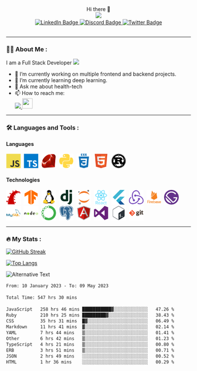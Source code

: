 <div align="center">
 Hi there 👋
</div>

<div id="header" align="center">
  <img src="https://media1.giphy.com/media/v1.Y2lkPTc5MGI3NjExNzdhNGViYjFkYjUyNWFhMDI1NTdiZWMzYTdhMGRhYzIyZDdkNjYwNiZjdD1n/R03zWv5p1oNSQd91EP/giphy.gif" width="100" margin="10"/>
</div>

<div id="badges" align="center">
  <a href="https://www.linkedin.com/in/kimathi-njoki-03b6031b0/">
    <img src="https://img.shields.io/badge/LinkedIn-blue?style=for-the-badge&logo=linkedin&logoColor=white" alt="LinkedIn Badge"/>
  </a>
  <a href="https://discordapp.com/users/842079184044949504">
    <img src="https://img.shields.io/badge/Discord-ble?style=for-the-badge&logo=youtube&logoColor=white" alt="Discord Badge"/>
  </a>
  <a href="https://twitter.com/kimathi_njoki">
    <img src="https://img.shields.io/badge/Twitter-blue?style=for-the-badge&logo=twitter&logoColor=white" alt="Twitter Badge"/>
  </a>
</div>

<div align="center">
<img src="https://komarev.com/ghpvc/?username=kimathinjoki&style=flat-square&color=blue" alt="" />
</div>

<!-- <div align="center">
  <img src="https://media.giphy.com/media/dWesBcTLavkZuG35MI/giphy.gif" width="600" height="300"/>
</div> -->


---

### :man_technologist: About Me :

I am a Full Stack Developer <img src="https://media.giphy.com/media/WUlplcMpOCEmTGBtBW/giphy.gif" width="30" >
- 🔭 I’m currently working on multiple frontend and backend projects.
- 🌱 I’m currently learning deep learning.
- 💬 Ask me about health-tech
- 📫 How to reach me: <div> <a href= "https://www.linkedin.com/in/kimathi-njoki-03b6031b0/">
    <img src="https://img.icons8.com/material-outlined/30/689d6a/linkedin.png"/>
  </a>
    <a href="mailto:dfkimathinjoki@gmail.com">
    <img src="https://cdn-icons-png.flaticon.com/512/552/552486.png" width="28" height="28"/>
  </a>
  </div>


---

### :hammer_and_wrench: Languages and Tools :

#### Languages
<div>
  <img src="https://github.com/devicons/devicon/blob/master/icons/javascript/javascript-original.svg" title="JavaScript" alt="JavaScript" width="40" height="40"/>&nbsp;
   <img src="https://raw.githubusercontent.com/devicons/devicon/1119b9f84c0290e0f0b38982099a2bd027a48bf1/icons/typescript/typescript-original.svg" title="ruby" alt="ruby" width="40" height="40"/>&nbsp;
      <img src="https://raw.githubusercontent.com/devicons/devicon/1119b9f84c0290e0f0b38982099a2bd027a48bf1/icons/ruby/ruby-original.svg" title="ruby" alt="ruby" width="40" height="40"/>&nbsp;
  <img src="https://raw.githubusercontent.com/devicons/devicon/1119b9f84c0290e0f0b38982099a2bd027a48bf1/icons/python/python-plain.svg" title="python" alt="python" width="40" height="40"/>&nbsp;
      <img src="https://github.com/devicons/devicon/blob/master/icons/css3/css3-plain-wordmark.svg"  title="CSS3" alt="CSS" width="40" height="40"/>&nbsp;
  <img src="https://github.com/devicons/devicon/blob/master/icons/html5/html5-original.svg" title="HTML5" alt="HTML" width="40" height="40"/>&nbsp;
        <img src="https://raw.githubusercontent.com/devicons/devicon/1119b9f84c0290e0f0b38982099a2bd027a48bf1/icons/rust/rust-plain.svg" title="rust" alt="rust" width="40" height="40"/>   

</div>

#### Technologies

<div>
   <img src="https://raw.githubusercontent.com/devicons/devicon/1119b9f84c0290e0f0b38982099a2bd027a48bf1/icons/rails/rails-plain.svg" title="rails" alt="rails" width="40" height="40"/>&nbsp;
       <img src="https://raw.githubusercontent.com/devicons/devicon/1119b9f84c0290e0f0b38982099a2bd027a48bf1/icons/tensorflow/tensorflow-original.svg" title="tensorflow" alt="tensorflow" width="40" height="40"/>&nbsp;
    <img src="https://raw.githubusercontent.com/devicons/devicon/1119b9f84c0290e0f0b38982099a2bd027a48bf1/icons/linux/linux-original.svg" title="linux" alt="linux" width="40" height="40"/>&nbsp;
         <img src="https://raw.githubusercontent.com/devicons/devicon/1119b9f84c0290e0f0b38982099a2bd027a48bf1/icons/django/django-plain.svg" title="django" alt="django" width="40" height="40"/>&nbsp;
        <img src="https://raw.githubusercontent.com/devicons/devicon/1119b9f84c0290e0f0b38982099a2bd027a48bf1/icons/jupyter/jupyter-original.svg" title="jupyter" alt="jupyter" width="40" height="40"/>&nbsp;
        <img src="https://github.com/devicons/devicon/blob/master/icons/react/react-original-wordmark.svg" title="React" alt="React" width="40" height="40"/>&nbsp;
  <img src="https://github.com/devicons/devicon/blob/master/icons/flutter/flutter-original.svg" title="Flutter" alt="Flutter" width="40" height="40"/>&nbsp;
  <img src="https://github.com/devicons/devicon/blob/master/icons/redux/redux-original.svg" title="Redux" alt="Redux " width="40" height="40"/>&nbsp;
    <img src="https://github.com/devicons/devicon/blob/master/icons/firebase/firebase-plain-wordmark.svg" title="Firebase" alt="Firebase" width="40" height="40"/>&nbsp;
  <img src="https://github.com/devicons/devicon/blob/master/icons/gatsby/gatsby-original.svg" title="Gatsby"  alt="Gatsby" width="40" height="40"/>&nbsp;
  <img src="https://github.com/devicons/devicon/blob/master/icons/mysql/mysql-original-wordmark.svg" title="MySQL"  alt="MySQL" width="40" height="40"/>&nbsp;
  <img src="https://github.com/devicons/devicon/blob/master/icons/nodejs/nodejs-original-wordmark.svg" title="NodeJS" alt="NodeJS" width="40" height="40"/>&nbsp;
    <img src="https://raw.githubusercontent.com/devicons/devicon/1119b9f84c0290e0f0b38982099a2bd027a48bf1/icons/anaconda/anaconda-original.svg" title="anaconda" alt="anaconda" width="40" height="40"/>&nbsp;
   <img src="https://raw.githubusercontent.com/devicons/devicon/1119b9f84c0290e0f0b38982099a2bd027a48bf1/icons/postgresql/postgresql-plain.svg" title="postgresql" alt="postgresql" width="40" height="40"/>&nbsp;
  <img src="https://raw.githubusercontent.com/devicons/devicon/1119b9f84c0290e0f0b38982099a2bd027a48bf1/icons/angularjs/angularjs-original.svg" title="angular" alt="angular" width="40" height="40"/>&nbsp;
  <img src="https://raw.githubusercontent.com/devicons/devicon/1119b9f84c0290e0f0b38982099a2bd027a48bf1/icons/visualstudio/visualstudio-plain.svg" title="vs" alt="vs" width="40" height="40"/>&nbsp;
  <img src="https://raw.githubusercontent.com/devicons/devicon/1119b9f84c0290e0f0b38982099a2bd027a48bf1/icons/bash/bash-plain.svg" title="bash" alt="bash" width="40" height="40"/>&nbsp;  
  <img src="https://github.com/devicons/devicon/blob/master/icons/git/git-original-wordmark.svg" title="Git" **alt="Git" width="40" height="40"/>
  
  
</div>


---

### :fire: My Stats :


[![GitHub Streak](http://github-readme-streak-stats.herokuapp.com?user=kimathinjoki&theme=dark&background=000000)](https://git.io/streak-stats)

[![Top Langs](https://github-readme-stats.vercel.app/api/top-langs/?username=kimathinjoki&layout=compact&theme=vision-friendly-dark)](https://github.com/anuraghazra/github-readme-stats)

<img
  src="https://github.com/kimathinjoki/kimathinjoki/blob/main/images/stat.svg"
  alt="Alternative Text"
/>



<!--START_SECTION:waka-->

```text
From: 10 January 2023 - To: 09 May 2023

Total Time: 547 hrs 30 mins

JavaScript   258 hrs 46 mins ███████████▓░░░░░░░░░░░░░   47.26 %
Ruby         210 hrs 25 mins █████████▓░░░░░░░░░░░░░░░   38.43 %
CSS          35 hrs 31 mins  █▓░░░░░░░░░░░░░░░░░░░░░░░   06.49 %
Markdown     11 hrs 41 mins  ▓░░░░░░░░░░░░░░░░░░░░░░░░   02.14 %
YAML         7 hrs 44 mins   ▒░░░░░░░░░░░░░░░░░░░░░░░░   01.41 %
Other        6 hrs 42 mins   ▒░░░░░░░░░░░░░░░░░░░░░░░░   01.23 %
TypeScript   4 hrs 21 mins   ▒░░░░░░░░░░░░░░░░░░░░░░░░   00.80 %
ERB          3 hrs 51 mins   ▒░░░░░░░░░░░░░░░░░░░░░░░░   00.71 %
JSON         2 hrs 49 mins   ░░░░░░░░░░░░░░░░░░░░░░░░░   00.52 %
HTML         1 hr 36 mins    ░░░░░░░░░░░░░░░░░░░░░░░░░   00.29 %
```

<!--END_SECTION:waka-->



<!-- <img src="https://wakatime.com/share/@Codetari/5cc708e5-95b3-4e0a-8c57-8017675768ab.svg"/>

<img src="https://wakatime.com/share/@Codetari/4892a892-7078-430a-a92d-ca694da04c3d.svg"/>
 -->


<!--
**kimathinjoki/kimathinjoki** is a ✨ _special_ ✨ repository because its `README.md` (this file) appears on your GitHub profile.




-->
